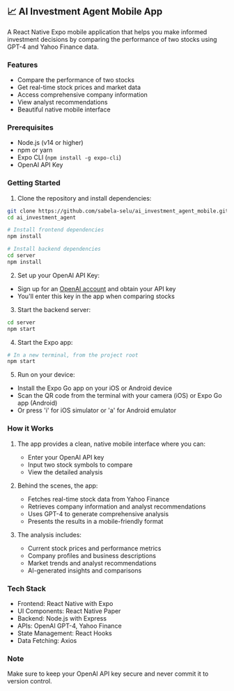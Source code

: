 ## 📈 AI Investment Agent Mobile App

A React Native Expo mobile application that helps you make informed investment decisions by comparing the performance of two stocks using GPT-4 and Yahoo Finance data.

### Features
- Compare the performance of two stocks
- Get real-time stock prices and market data
- Access comprehensive company information
- View analyst recommendations
- Beautiful native mobile interface

### Prerequisites
- Node.js (v14 or higher)
- npm or yarn
- Expo CLI (`npm install -g expo-cli`)
- OpenAI API Key

### Getting Started

1. Clone the repository and install dependencies:
```bash
git clone https://github.com/sabela-selu/ai_investment_agent_mobile.git
cd ai_investment_agent

# Install frontend dependencies
npm install

# Install backend dependencies
cd server
npm install
```

2. Set up your OpenAI API Key:
- Sign up for an [OpenAI account](https://platform.openai.com/) and obtain your API key
- You'll enter this key in the app when comparing stocks

3. Start the backend server:
```bash
cd server
npm start
```

4. Start the Expo app:
```bash
# In a new terminal, from the project root
npm start
```

5. Run on your device:
- Install the Expo Go app on your iOS or Android device
- Scan the QR code from the terminal with your camera (iOS) or Expo Go app (Android)
- Or press 'i' for iOS simulator or 'a' for Android emulator

### How it Works

1. The app provides a clean, native mobile interface where you can:
   - Enter your OpenAI API key
   - Input two stock symbols to compare
   - View the detailed analysis

2. Behind the scenes, the app:
   - Fetches real-time stock data from Yahoo Finance
   - Retrieves company information and analyst recommendations
   - Uses GPT-4 to generate comprehensive analysis
   - Presents the results in a mobile-friendly format

3. The analysis includes:
   - Current stock prices and performance metrics
   - Company profiles and business descriptions
   - Market trends and analyst recommendations
   - AI-generated insights and comparisons

### Tech Stack
- Frontend: React Native with Expo
- UI Components: React Native Paper
- Backend: Node.js with Express
- APIs: OpenAI GPT-4, Yahoo Finance
- State Management: React Hooks
- Data Fetching: Axios

### Note
Make sure to keep your OpenAI API key secure and never commit it to version control.
